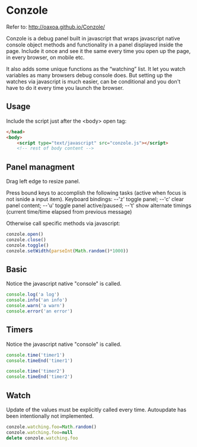 Conzole
=======

Refer to: http://oaxoa.github.io/Conzole/

Conzole is a debug panel built in javascript that wraps javascript native console object methods and functionality in a panel displayed inside the page.
Include it once and see it the same every time you open up the page, in every browser, on mobile etc.

It also adds some unique functions as the &ldquo;watching&rdquo; list. It let you watch variables as many browsers debug console does. But setting up the watches via javascript is much easier, can be conditional and you don't have to do it every time you launch the browser.

Usage
---
Include the script just after the <span class="pre">&lt;body&gt;</span> open tag:
```html
</head>
<body>
    <script type="text/javascript" src="conzole.js"></script>
    <!-- rest of body content -->
```

Panel managment
---
Drag left edge to resize panel.</p>
Press bound keys to accomplish the following tasks (active when focus is not isnide a input item).
Keyboard bindings:
--'z' toggle panel;
--'c' clear panel content;
--'u' toggle panel active/paused;
--'t' show alternate timings (current time/time elapsed from previous message)
    
Otherwise call specific methods via javascript:
```javascript
conzole.open()
conzole.close()
conzole.toggle()
conzole.setWidth(parseInt(Math.random()*1000))
```
Basic
---
Notice the javascript native "console" is called. </p>
```javascript
console.log('a log')
console.info('an info')
console.warn('a warn')
console.error('an error')
```
Timers
---
Notice the javascript native "console" is called.
```javascript
console.time('timer1')
console.timeEnd('timer1')

console.time('timer2')
console.timeEnd('timer2')
```
Watch
---
Update of the values must be explicitly called every time. Autoupdate has been intentionally not implemented.
```javascript
conzole.watching.foo=Math.random()
conzole.watching.foo=null
delete conzole.watching.foo
```
